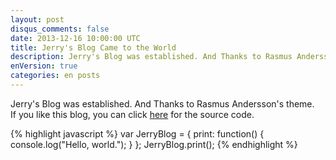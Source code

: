 ```yaml
---
layout: post
disqus_comments: false
date: 2013-12-16 10:00:00 UTC
title: Jerry's Blog Came to the World
description: Jerry's Blog was established. And Thanks to Rasmus Andersson's theme...
enVersion: true
categories: en posts
---
```


Jerry's Blog was established. And Thanks to Rasmus Andersson's theme.<br/>
If you like this blog, you can click [here](https://github.com/zry656565/jblog/) for the source code.

{% highlight javascript %}
var JerryBlog = {
  print: function() {
    console.log("Hello, world.");
  }
};
JerryBlog.print();
{% endhighlight %}
